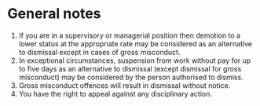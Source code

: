 # General notes

1. If you are in a supervisory or managerial position then demotion to a lower status at the appropriate rate may be considered as an alternative to dismissal except in cases of gross misconduct.
2. In exceptional circumstances, suspension from work without pay for up to five days as an alternative to dismissal (except dismissal for gross misconduct) may be considered by the person authorised to dismiss.
3. Gross misconduct offences will result in dismissal without notice.
4. You have the right to appeal against any disciplinary action.
